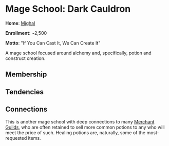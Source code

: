 # Mage School: Dark Cauldron
**Home**: [Mighal](../../Cities/Mighal.md)

**Enrollment**: ~2,500

**Motto**: "If You Can Cast It, We Can Create It"

A mage school focused around alchemy and, specifically, potion and construct creation.

## Membership

## Tendencies

## Connections
This is another mage school with deep connections to many [Merchant Guilds](../MerchantGuilds/index.md), who are often retained to sell more common potions to any who will meet the price of such. Healing potions are, naturally, some of the most-requested items.

